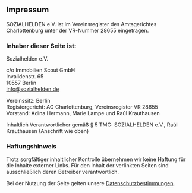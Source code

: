 ## Impressum

SOZIALHELDEN e.V. ist im Vereinsregister des Amtsgerichtes Charlottenburg unter der VR-Nummer 28655 eingetragen.

### Inhaber dieser Seite ist:

Sozialhelden e.V.

c/o Immobilien Scout GmbH  
Invalidenstr. 65  
10557 Berlin  
info@sozialhelden.de

Vereinssitz: Berlin  
Registergericht: AG Charlottenburg, Vereinsregister VR 28655  
Vorstand: Adina Hermann, Marie Lampe und Raúl Krauthausen  

Inhaltlich Verantwortlicher gemäß § 5 TMG: SOZIALHELDEN e.V., Raúl Krauthausen (Anschrift wie oben)

### Haftungshinweis

Trotz sorgfältiger inhaltlicher Kontrolle übernehmen wir keine Haftung für die Inhalte externer Links. Für den Inhalt der verlinkten Seiten sind ausschließlich deren Betreiber verantwortlich.

Bei der Nutzung der Seite gelten unsere [Datenschutzbestimmungen](https://www.sozialhelden.de/legal/datenschutz).
